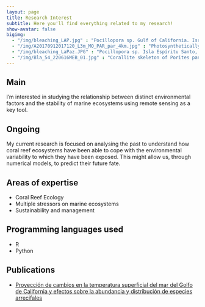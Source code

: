 ```yaml
---
layout: page
title: Research Interest
subtitle: Here you'll find everything related to my research!
show-avatar: false
bigimg:  
  - "/img/bleaching_LAP.jpg" : "Pocillopora sp. Gulf of California. Israel Sanchez"
  - "/img/A20170912017120_L3m_MO_PAR_par_4km.jpg" : "Photosynthetically Active Radiation. http://oceancolor.gsfc.nasa.gov/" 
  - "/img/bleaching_LaPaz.JPG" : "Pocillopora sp. Isla Espíritu Santo, BCS. Israel Sanchez"
  - "/img/Bla_54_220616MEB_01.jpg" : "Corallite skeleton of Porites panamensis, Bahía Concepción, BCS. Pedro González"
---
```

## Main 
I’m interested in studying the relationship between distinct environmental factors and the stability of marine ecosystems using remote sensing as a key tool.

## Ongoing
My current research is focused on analysing the past to understand how coral reef ecosystems have been able to cope with the environmental variability to which they have been exposed. This might allow us, through numerical models, to predict their future fate.

## Areas of expertise 
 * Coral Reef Ecology 
 * Multiple stressors on marine ecosystems  
 * Sustainability and management 

## Programming languages used
 * R
 * Python

## Publications
 * [Proyección de cambios en la temperatura superficial del mar del Golfo de California y efectos sobre la abundancia y distribución de especies arrecifales](https://doi.org/10.15359/revmar.8-1.2)

